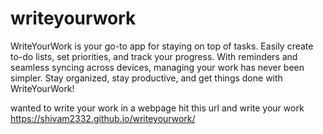 # writeyourwork
WriteYourWork is your go-to app for staying on top of tasks. Easily create to-do lists, set priorities, and track your progress. With reminders and seamless syncing across devices, managing your work has never been simpler. Stay organized, stay productive, and get things done with WriteYourWork!


wanted to write your work in a webpage hit this url and write your work https://shivam2332.github.io/writeyourwork/
